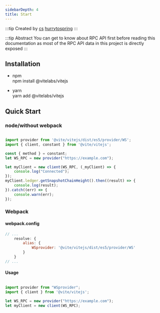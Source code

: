 ```yaml
---
sidebarDepth: 4
title: Start
---
```


:::tip Created by
[cs](https://github.com/lovelycs)
[hurrytospring](https://github.com/hurrytospring)
:::

:::tip Abstract
You can get to know about RPC API first before reading this documentation as most of the RPC API data in this project is directly exposed
:::

## Installation

- npm  
npm install @vitelabs/vitejs

- yarn   
yarn add @vitelabs/vitejs

## Quick Start  

### node/without webpack
```javascript

import provider from '@vite/vitejs/dist/es5/provider/WS';
import { client, constant } from '@vite/vitejs';

const { method } = constant;
let WS_RPC = new provider("https://example.com");

let myClient = new client(WS_RPC, (_myClient) => {
    console.log("Connected");
});
myClient.ledger.getSnapshotChainHeight().then((result) => {
    console.log(result);
}).catch((err) => {
    console.warn(err);
});

```

### Webpack  

#### webpack.config  

```javascript
// ...
    resolve: {
        alias: {
            WSprovider: '@vite/vitejs/dist/es5/provider/WS'
        }
    }
// ...
```

#### Usage
```javascript

import provider from "WSprovider";
import { client } from '@vite/vitejs';

let WS_RPC = new provider("https://example.com");
let myClient = new client(WS_RPC);

```
